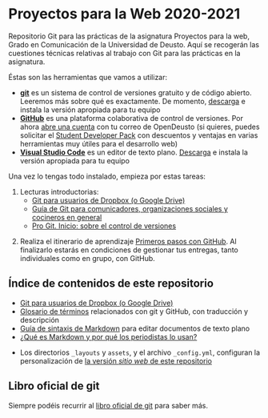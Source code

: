 # Proyectos para la Web 2020-2021

Repositorio Git para las prácticas de la asignatura Proyectos para la web, Grado en Comunicación de la Universidad de Deusto. Aquí se recogerán las cuestiones técnicas relativas al trabajo con Git para las prácticas en la asignatura.

Éstas son las herramientas que vamos a utilizar:

- [**git**](https://git-scm.com/) es un sistema de control de versiones gratuito y de código abierto. Leeremos más sobre qué es exactamente. De momento, [descarga](https://code.visualstudio.com/) e instala la versión apropiada para tu equipo
- [**GitHub**](https://github.com/) es una plataforma colaborativa de control de versiones. Por ahora [abre una cuenta](https://github.com/join?source=header-home) con tu correo de OpenDeusto (si quieres, puedes solicitar el [Student Developer Pack](https://education.github.com/pack) con descuentos y ventajas en varias herramientas muy útiles para el desarrollo web)
- [**Visual Studio Code**](https://code.visualstudio.com/) es un editor de texto plano. [Descarga](https://code.visualstudio.com/) e instala la versión apropiada para tu equipo<!-- , y [configúralo](sublime-config.md) (opcional) para trabajar de manera más cómoda  -->
<!-- - [**Markdown**](https://markdown.es) es un lenguaje que permite aportar estructura a documentos de texto plano. No hace falta instalar nada, irás aprendiendo cómo utilizarlo
- Conocimientos básicos de **HTML y CSS** -->

<!-- - [**GitKraken**](https://www.gitkraken.com/) es un cliente Git para la gestión local y online de nuestros repositorios. [Descarga](https://www.gitkraken.com/download) e instala la versión apropiada para tu equipo -->

<div class="tareas" markdown="1">
<i class="fa fa-tasks"></i>

Una vez lo tengas todo instalado, empieza por estas tareas:

<!-- https://docs.google.com/presentation/d/1FLO-yAL1EDspYfcXeAE13UhgaCJE48l8FqHxfndpKeI/present#slide=id.g1b104041eb_0_76 -->
1. Lecturas introductorias:
    - [Git para usuarios de Dropbox (o Google Drive)](git-para-usuarios-dropbox.md) <!--para hacerte una primera idea de qué es todo esto de git-->
    - [Guía de Git para comunicadores, organizaciones sociales y cocineros en general](https://comunicacionabierta.net/2017/02/git-comunicadores-sociales/)
    - [Pro Git. Inicio: sobre el control de versiones](https://git-scm.com/book/es/v2/Inicio---Sobre-el-Control-de-Versiones-Acerca-del-Control-de-Versiones)
<!-- 3. Descarga [git-it](https://github.com/jlord/git-it-electron/releases/tag/4.4.0) y completa el tutorial. Cuando acabes esto (y aparezca tu nombre [en el sitio web del tutorial](http://jlord.us/patchwork/)) ya tienes los conocimentos básicos que te harán falta para manejarte con git durante este semestre -->
<!-- 4. Entrega dos capturas de pantalla que muestren que has completado ambos tutoriales en [la tarea de ALUD](https://alud.deusto.es/mod/assign/view.php?id=377357) -->
<!-- 5. Revisa la [sintaxis de Markdown](markdown.md) -->
2. Realiza el itinerario de aprendizaje [Primeros pasos con GitHub](https://lab.github.com/DeustoPWEB/primeros-pasos-en-github). Al finalizarlo estarás en condiciones de gestionar tus entregas, tanto individuales como en grupo, con GitHub.

<!-- Más lecturas:    - [Siete formas de usar GitHub sin saber "picar código"](https://geekytheory.com/siete-maneras-de-usar-github)
    - [GitHub tutorials and resources for journalists](https://www.poynter.org/reporting-editing/2015/github-tutorials-and-resources-for-journalists/)
    - [How journalists can get started with GitHub](https://ijnet.org/en/story/how-journalists-can-get-started-github) 
2. Empieza a completar estos tutoriales básicos de git/GitHub: 
    - [GitHub101: Introducción a GitHub](https://services.github.com/on-demand/intro-to-github/es/) (tiempo estimado: 30 minutos) <!-- https://rogerdudler.github.io/git-guide/index.es.html  -->
</div>

<!-- <div class="tareas" markdown="1">
<i class="fa fa-tasks"></i>

### Arrancar el repositorio para el trabajo con expertos

El trabajo del contenido adicional que realizaréis en grupos expertos se recogerá en el repositorio [Elementos de la UX](https://github.com/DeustoPWEB2018/Elementos-de-la-UX), sobre el que trabajaremos todas las personas de clase. Accede al repositorio y sigue las instrucciones que encontrarás allí.

### Arrancar el repositorio para el proyecto en equipo

1. Accede a la [tarea en GitHub Classroom](https://classroom.github.com/g/oowJ1Evs), y haz login si es necesario
2. Selecciona tu email de OpenDeusto de la lista
3. Si aparece tu grupo en la siguiente página, selecciónalo. Si no aparece, escribe el nombre de tu grupo en el campo **Create a new team**. Hazlo usando **literalmente** uno de estos nombres: `Migraciones`, `Ocio` o `Género`
4. Haz clic en **Accept assignment**
5. ¡Hecho! Vuestro repositorio de equipo se habrá creado: _Your assignment has been created here: https://github.com/DeustoPWEB2018/NOMBREDELREPO_
6. Accede al repositorio recién creado y sigue con las indicaciones que encontrarás allí

</div> -->

<!--     - [Learning Lab Introduction to GitHub](https://lab.github.com/githubtraining/introduction-to-github) (en inglés) -->


<!-- 
<div class="tareas" markdown="1">
<i class="fa fa-tasks"></i>

### HTML y CSS

- revisar el curso de Codecademy que hicisteis durante el curso pasado;
- Brevísimo tutorial a modo de recordatorio: [Comenzando con HTML + CSS](https://www.w3.org/Style/Examples/011/firstcss.es.html);
- o los tutoriales oficiales más avanzados del W3C para [HTML5](https://www.w3schools.com/html/) y [CSS](https://www.w3schools.com/css/); o
- consultar estos manuales online: [Introducción a XHTML](https://uniwebsidad.com/libros/xhtml) e [Introducción a CSS](https://uniwebsidad.com/libros/css)

</div>
-->

## Índice de contenidos de este repositorio

<!-- - [Instrucciones para actualizar tu fork](actualizar-fork.md) cada vez que se incorporen cambios en un repositorio central -->
- [Git para usuarios de Dropbox (o Google Drive)](git-para-usuarios-dropbox.md)
- [Glosario de términos](glosario.md) relacionados con git y GitHub, con traducción y descripción
- [Guía de sintaxis de Markdown](markdown.md) para editar documentos de texto plano
- [¿Qué es Markdown y por qué los periodistas lo usan?](markdown-periodistas.ms) 
<!-- - [Configuración de Sublime Text](sublime-config.md) para trabajar más cómodamente con documentos en formato Markdown -->
- Los directorios `_layouts` y `assets`, y el archivo `_config.yml`, configuran la personalización de [la versión _sitio web_ de este repositorio](http://deustopweb2020.github.io)

<!-- - [Introducción a GitHub](http://mrn.bz/pweb-intro-github): presentación de iniciación, incluye una serie de [tutoriales introductorios de GitHub](https://services.github.com/on-demand/) -->
<!-- - [Listado de estudiantes](estudiantes1718.md) para este curso 2017-2018, [instrucciones](estudiantes1718-instrucciones.md) para añadir tu nombre
- [Cómo inciar vuestro repositorio de grupo](iniciar-repo-grupo.md), instrucciones acerca de cómo empezar con vuestro proyecto en grupo en un repositorio GitHub -->

## Libro oficial de git

Siempre podéis recurrir al [libro oficial de git](https://git-scm.com/book/es/v2) para saber más.


<!-- 

    More resources:

    - Fork'n'go http://jlord.us/forkngo/

-->

